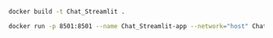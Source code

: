 ```bash
docker build -t Chat_Streamlit .
```

```bash
docker run -p 8501:8501 --name Chat_Streamlit-app --network="host" Chat_Streamlit
```
